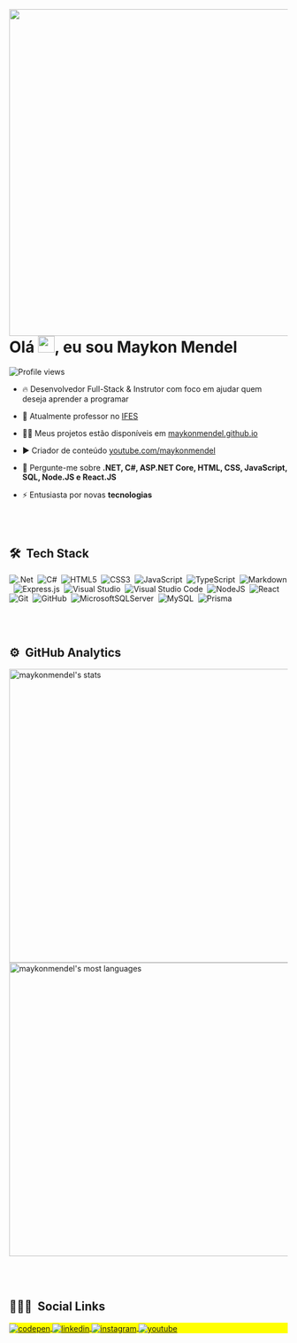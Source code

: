 <img align="right" height="590em" src="https://raw.githubusercontent.com/gist/maykonmendel/52cbbf0ac14549d3bbd8742feb73974c/raw/2b12dbc37449d83d9c28920197a774115cd4a67f/githubcard.svg"/>
<h1 align="left">Olá <img src="https://raw.githubusercontent.com/kaueMarques/kaueMarques/master/hi.gif" width="30px">, eu sou Maykon Mendel</h1>
<p align="left"> <img src="https://komarev.com/ghpvc/?username=maykonmendel&color=yellow" alt="Profile views" /> </p>

- 🔥 Desenvolvedor Full-Stack & Instrutor com foco em ajudar quem deseja aprender a programar

- 🔭 Atualmente professor no [IFES](https://novavenecia.ifes.edu.br)

- 👨‍💻 Meus projetos estão disponíveis em [maykonmendel.github.io](https://maykonmendel.github.io)

- ▶️ Criador de conteúdo [youtube.com/maykonmendel](https://youtube.com/maykonmendel)

- 💬 Pergunte-me sobre **.NET, C#, ASP.NET Core, HTML, CSS, JavaScript, SQL, Node.JS e React.JS**

- ⚡ Entusiasta por novas **tecnologias**

<br><br>

## 🛠 &nbsp;Tech Stack

![.Net](https://img.shields.io/badge/.NET-5C2D91?style=flat&logo=.net&logoColor=white)&nbsp;
![C#](https://img.shields.io/badge/c%23-%23239120.svg?style=flat&logo=c-sharp&logoColor=white)&nbsp;
![HTML5](https://img.shields.io/badge/html5-%23E34F26.svg?style=flat&logo=html5&logoColor=white)&nbsp;
![CSS3](https://img.shields.io/badge/css3-%231572B6.svg?style=flat&logo=css3&logoColor=white)&nbsp;
![JavaScript](https://img.shields.io/badge/javascript-%23323330.svg?style=flat&logo=javascript&logoColor=%23F7DF1E)&nbsp;
![TypeScript](https://img.shields.io/badge/typescript-%23007ACC.svg?style=flat&logo=typescript&logoColor=white)&nbsp;
![Markdown](https://img.shields.io/badge/markdown-%23000000.svg?style=flat&logo=markdown&logoColor=white)&nbsp;
![Express.js](https://img.shields.io/badge/express.js-%23404d59.svg?style=flat&logo=express&logoColor=%2361DAFB)&nbsp;
![Visual Studio](https://img.shields.io/badge/Visual%20Studio-5C2D91.svg?style=flat&logo=visual-studio&logoColor=white)&nbsp;
![Visual Studio Code](https://img.shields.io/badge/Visual%20Studio%20Code-0078d7.svg?style=flat&logo=visual-studio-code&logoColor=white)&nbsp;
![NodeJS](https://img.shields.io/badge/node.js-6DA55F?style=flat&logo=node.js&logoColor=white)&nbsp;
![React](https://img.shields.io/badge/react-%2320232a.svg?style=flat&logo=react&logoColor=%2361DAFB)&nbsp;
![Git](https://img.shields.io/badge/git-%23F05033.svg?style=flat&logo=git&logoColor=white)&nbsp;
![GitHub](https://img.shields.io/badge/github-%23121011.svg?style=flat&logo=github&logoColor=white)&nbsp;
![MicrosoftSQLServer](https://img.shields.io/badge/Microsoft%20SQL%20Sever-CC2927?style=flat&logo=microsoft%20sql%20server&logoColor=white)&nbsp;
![MySQL](https://img.shields.io/badge/mysql-%2300f.svg?style=flat&logo=mysql&logoColor=white)&nbsp;
![Prisma](https://img.shields.io/badge/Prisma-3982CE?style=flat&logo=Prisma&logoColor=white)&nbsp;

<br><br>

## ⚙️ &nbsp;GitHub Analytics

<p align="left">
<img width="530em" src="https://github-readme-stats.vercel.app/api?username=maykonmendel&show_icons=true&theme=vision-friendly-dark" alt="maykonmendel's stats"/>
<img width="530em" src="https://github-readme-stats.vercel.app/api/top-langs/?username=maykonmendel&layout=compact&theme=vision-friendly-dark" alt="maykonmendel's most languages"/>
</p>

<br><br>

## 👨🏽‍🦲 &nbsp;Social Links

<p align="left" style="background:yellow">
<a href="https://codepen.io/maykonmendel" target="_blank">
  <img align="center" src="https://img.shields.io/badge/-maykonmendel-05122A?style=flat&logo=codepen" alt="codepen"/>
</a>
<a href="https://linkedin.com/in/maykonmendel" target="_blank">
  <img align="center" src="https://img.shields.io/badge/-maykonmendel-05122A?style=flat&logo=linkedin" alt="linkedin"/>
</a>
<a href="https://instagram.com/maykonmendel" target="_blank">
 <img align="center" src="https://img.shields.io/badge/-maykonmendel-05122A?style=flat&logo=instagram" alt="instagram"/>
</a>
<a href="https://youtube.com/maykonmendel" target="_blank">
 <img align="center" src="https://img.shields.io/badge/-maykonmendel-05122A?style=flat&logo=youtube" alt="youtube"/>
</a>
</p>
